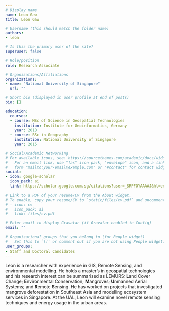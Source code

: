```yaml
---
# Display name
name: Leon Gaw
title: Leon Gaw

# Username (this should match the folder name)
authors:
- leon

# Is this the primary user of the site?
superuser: false

# Role/position
role: Research Associate

# Organizations/Affiliations
organizations:
- name: "National University of Singapore"
  url: ""

# Short bio (displayed in user profile at end of posts)
bio: []

education:
  courses:
  - course: MSc of Science in Geospatial Technologies
    institution: Institute for Geoinformatics, Germany
    year: 2018
  - course: BSc in Geography
    institution: National University of Singapore
    year: 2015

# Social/Academic Networking
# For available icons, see: https://sourcethemes.com/academic/docs/widgets/#icons
#   For an email link, use "fas" icon pack, "envelope" icon, and a link in the
#   form "mailto:your-email@example.com" or "#contact" for contact widget.
social:
- icon: google-scholar
  icon_pack: ai
  link: https://scholar.google.com.sg/citations?user=_SRPFOYAAAAJ&hl=en

# Link to a PDF of your resume/CV from the About widget.
# To enable, copy your resume/CV to `static/files/cv.pdf` and uncomment the lines below.  
# - icon: cv
#   icon_pack: ai
#   link: files/cv.pdf

# Enter email to display Gravatar (if Gravatar enabled in Config)
email: ""
  
# Organizational groups that you belong to (for People widget)
#   Set this to `[]` or comment out if you are not using People widget.  
user_groups:
- Staff and Doctoral Candidates
---
```


Leon is a researcher with experience in GIS, Remote Sensing, and environmental modelling. He holds a master’s in geospatial technologies and his research interest can be summarised as LEMURS: **L**and Cover Change; **E**nvironmental Conservation; **M**angroves; **U**nmanned Aerial Systems; and **R**emote **S**ensing. He has worked on projects that investigated mangrove deforestation in Southeast Asia and modelling ecosystem services in Singapore. At the UAL, Leon will examine novel remote sensing techniques and energy usage in the urban areas.

